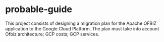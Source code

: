 # probable-guide
This project consists of designing a migration plan for the Apache OFBIZ application to the Google Cloud Platform. The plan must take into account      Ofbiz architecture;      GCP costs;      GCP services.
